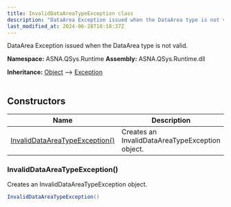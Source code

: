 ```yaml
---
title: InvalidDataAreaTypeException class
description: "DataArea Exception issued when the DataArea type is not valid. "
last_modified_at: 2024-06-28T18:18:37Z
---
```


DataArea Exception issued when the DataArea type is not valid.

**Namespace:** ASNA.QSys.Runtime
**Assembly:** ASNA.QSys.Runtime.dll

**Inheritance:** [Object](https://docs.microsoft.com/en-us/dotnet/api/system.object) --> [Exception](https://docs.microsoft.com/en-us/dotnet/api/system.exception)
<br>
<br>

## Constructors

| Name | Description |
| --- | --- |
| [InvalidDataAreaTypeException()](#invaliddataareatypeexception) | Creates an InvalidDataAreaTypeException object.

### InvalidDataAreaTypeException()

Creates an InvalidDataAreaTypeException object.

```cs
InvalidDataAreaTypeException()
```
